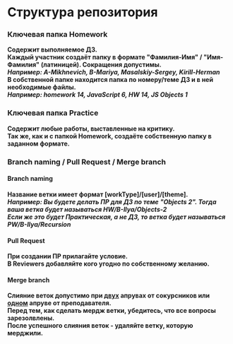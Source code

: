 # Структура репозитория
<h3>Ключевая папка Homework</h3>
<strong>
Содержит выполняемое ДЗ.<br>
Каждый участник создаёт папку в формате "Фамилия-Имя" / "Имя-Фамилия" (латиницей). Сокращения допустимы.<br>
<i>Например: A-Mikhnevich, B-Mariya, Masalskiy-Sergey, Kirill-Herman</i><br>
В собственной папке находится папка по номеру/теме ДЗ и в ней необходимые файлы.<br>
<i>Например: homework 14, JavaScript 6, HW 14, JS Objects 1</i> <br>
</strong>
<h3>Ключевая папка Practice</h3>
<strong>
Содержит любые работы, выставленные на критику. <br>
Так же, как и с папкой Homework, создаёте собственную папку в заданном формате. <br>
</strong>
<h3>Branch naming / Pull Request / Merge branch</h3>
<h4>Branch naming</h4>
<strong>
Название ветки имеет формат [workType]/[user]/[theme].<br>
<i>Например: Вы будете делать ПР для ДЗ по теме "Objects 2". Тогда ваша ветка будет называться HW/B-Ilya/Objects-2</i><br>
<i>Если же это будет Практическая, а не ДЗ, то ветка будет называться PW/B-Ilya/Recursion</i>
</strong>
<h4>Pull Request</h4>
<strong>
При создании ПР прилагайте условие.<br>
В Reviewers добавляйте кого угодно по собственному желанию.
</strong> <br>
<h4>Merge branch</h4>
<strong>
Слияние веток допустимо при <ins>двух</ins> апрувах от сокурсников или <ins>одном</ins> апруве от преподавателя. <br>
Перед тем, как сделать мердж ветки, убедитесь, что все вопросы зарезолвлены. <br>
После успешного слияния веток - удаляйте ветку, которую мерджили.
</strong>
